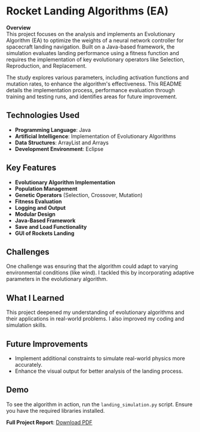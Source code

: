 # Rocket Landing Algorithms (EA)

**Overview**  
This project focuses on the analysis and implements an Evolutionary Algorithm (EA) to optimize the weights of a neural network controller for spacecraft landing navigation. Built on a Java-based framework, the simulation evaluates landing performance using a fitness function and requires the implementation of key evolutionary operators like Selection, Reproduction, and Replacement.  

The study explores various parameters, including activation functions and mutation rates, to enhance the algorithm's effectiveness. This README details the implementation process, performance evaluation through training and testing runs, and identifies areas for future improvement.

## Technologies Used
- **Programming Language**: Java
- **Artificial Intelligence**: Implementation of Evolutionary Algorithms
- **Data Structures**: ArrayList and Arrays
- **Development Environment**: Eclipse

## Key Features
- **Evolutionary Algorithm Implementation**
- **Population Management**
- **Genetic Operators** (Selection, Crossover, Mutation)
- **Fitness Evaluation**
- **Logging and Output**
- **Modular Design**
- **Java-Based Framework**
- **Save and Load Functionality**
- **GUI of Rockets Landing**

## Challenges  
One challenge was ensuring that the algorithm could adapt to varying environmental conditions (like wind). I tackled this by incorporating adaptive parameters in the evolutionary algorithm.

## What I Learned 
This project deepened my understanding of evolutionary algorithms and their applications in real-world problems. I also improved my coding and simulation skills.

## Future Improvements 
- Implement additional constraints to simulate real-world physics more accurately.
- Enhance the visual output for better analysis of the landing process.

## Demo
To see the algorithm in action, run the `landing_simulation.py` script. Ensure you have the required libraries installed.

**Full Project Report**: [Download PDF](link-to-your-pdf)

